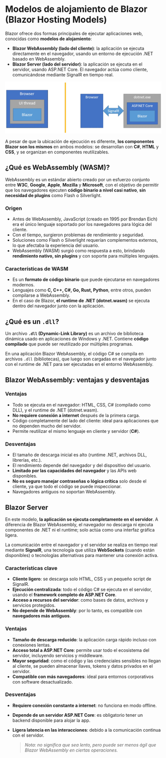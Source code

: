 # Modelos de alojamiento de Blazor (Blazor Hosting Models)

Blazor ofrece dos formas principales de ejecutar aplicaciones web, conocidas como **modelos de alojamiento**:

- **Blazor WebAssembly (lado del cliente)**: la aplicación se ejecuta directamente en el navegador, usando un entorno de ejecución .NET basado en WebAssembly.
- **Blazor Server (lado del servidor)**: la aplicación se ejecuta en el servidor, usando ASP.NET Core. El navegador actúa como cliente, comunicándose mediante SignalR en tiempo real.

![Blazor Hosting Models](./images/blazor_hosting_models.png)

A pesar de que la ubicación de ejecución es diferente, **los componentes Blazor son los mismos** en ambos modelos: se desarrollan con **C#**, **HTML** y **CSS**, y se organizan en componentes reutilizables.

## ¿Qué es WebAssembly (WASM)?

WebAssembly es un estándar abierto creado por un esfuerzo conjunto entre **W3C**, **Google**, **Apple**, **Mozilla** y **Microsoft**, con el objetivo de permitir que los navegadores ejecuten **código binario a nivel casi nativo**, **sin necesidad de plugins** como Flash o Silverlight.

### Origen

- Antes de WebAssembly, JavaScript (creado en 1995 por Brendan Eich) era el único lenguaje soportado por los navegadores para lógica del cliente.
- Con el tiempo, surgieron problemas de rendimiento y seguridad.
- Soluciones como Flash o Silverlight requerían complementos externos, lo que afectaba la experiencia del usuario.
- WebAssembly (WASM) surgió como respuesta a esto, brindando **rendimiento nativo, sin plugins** y con soporte para múltiples lenguajes.

### Características de WASM

- Es un **formato de código binario** que puede ejecutarse en navegadores modernos.
- Lenguajes como **C, C++, C#, Go, Rust, Python**, entre otros, pueden compilarse a WebAssembly.
- En el caso de Blazor, **el runtime de .NET (dotnet.wasm)** se ejecuta dentro del navegador junto con la aplicación.

## ¿Qué es un `.dll`?

Un archivo **`.dll` (Dynamic-Link Library)** es un archivo de biblioteca dinámica usado en aplicaciones de Windows y .NET. Contiene **código compilado** que puede ser reutilizado por múltiples programas.

En una aplicación Blazor WebAssembly, el código C# se compila en archivos `.dll` (bibliotecas), que luego son cargadas en el navegador junto con el runtime de .NET para ser ejecutadas en el entorno WebAssembly.

## Blazor WebAssembly: ventajas y desventajas

### Ventajas

- Todo se ejecuta en el navegador: HTML, CSS, C# (compilado como DLL), y el runtime de .NET (dotnet.wasm).
- **No requiere conexión a internet** después de la primera carga.
- Código completamente del lado del cliente: ideal para aplicaciones que no dependen mucho del servidor.
- Permite reutilizar el mismo lenguaje en cliente y servidor (**C#**).

### Desventajas

- El tamaño de descarga inicial es alto (runtime .NET, archivos DLL, librerías, etc.).
- El rendimiento depende del navegador y del dispositivo del usuario.
- **Limitado por las capacidades del navegador** y las APIs web disponibles.
- **No es seguro manejar contraseñas o lógica crítica** solo desde el cliente, ya que todo el código se puede inspeccionar.
- Navegadores antiguos no soportan WebAssembly.

## Blazor Server

En este modelo, **la aplicación se ejecuta completamente en el servidor**. A diferencia de Blazor WebAssembly, el navegador no descarga ni ejecuta componentes de .NET ni el runtime; solo actúa como una interfaz gráfica ligera.

La comunicación entre el navegador y el servidor se realiza en tiempo real mediante **SignalR**, una tecnología que utiliza **WebSockets** (cuando están disponibles) o tecnologías alternativas para mantener una conexión activa.

### Características clave

- **Cliente ligero**: se descarga solo HTML, CSS y un pequeño script de SignalR.
- **Ejecución centralizada**: todo el código C# se ejecuta en el servidor, usando el **framework completo de ASP.NET Core**.
- **Acceso a recursos del servidor**: como bases de datos, archivos y servicios protegidos.
- **No depende de WebAssembly**: por lo tanto, es compatible con **navegadores más antiguos**.

### Ventajas

- **Tamaño de descarga reducido**: la aplicación carga rápido incluso con conexiones lentas.
- **Acceso total a ASP.NET Core**: permite usar todo el ecosistema del servidor, incluyendo servicios y middleware.
- **Mayor seguridad**: como el código y las credenciales sensibles no llegan al cliente, se pueden almacenar llaves, tokens y datos privados en el servidor.
- **Compatible con más navegadores**: ideal para entornos corporativos con software desactualizado.

### Desventajas

- **Requiere conexión constante a internet**: no funciona en modo offline.
- **Depende de un servidor ASP.NET Core**: es obligatorio tener un backend disponible para alojar la app.
- **Ligera latencia en las interacciones**: debido a la comunicación continua con el servidor.

  > *Nota: no significa que sea lento, pero puede ser menos ágil que Blazor WebAssembly en ciertas operaciones.*
